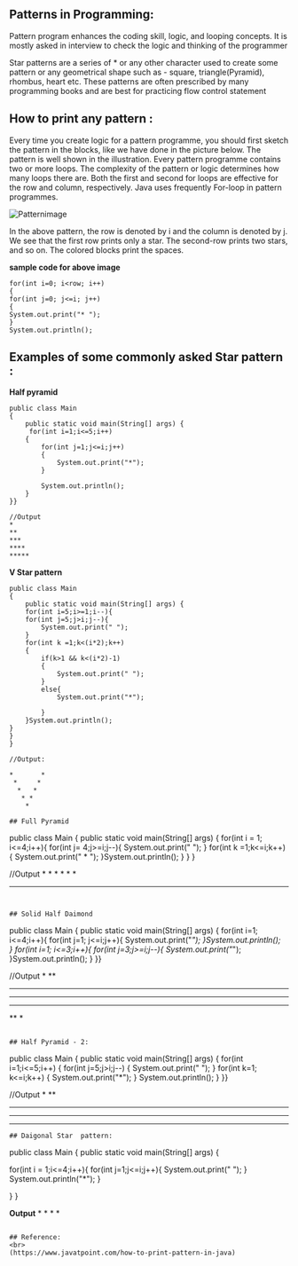 ## Patterns in Programming:

Pattern program enhances the coding skill, logic, and looping concepts. It is mostly asked in interview to check the logic and thinking of the programmer

Star patterns are a series of * or any other character used to create some pattern or any geometrical shape such as - square, triangle(Pyramid), rhombus, heart etc. 
These patterns are often prescribed by many programming books and are best for practicing flow control statement


## How to print any pattern :
Every time you create logic for a pattern programme, you should first sketch the pattern in the blocks, like we have done in the picture below. 
The pattern is well shown in the illustration.
Every pattern programme contains two or more loops. The complexity of the pattern or logic determines how many loops there are. 
Both the first and second for loops are effective for the row and column, respectively. Java uses frequently  For-loop  in pattern programmes.

![Patternimage](https://static.javatpoint.com/core/images/how-to-print-pattern-in-java.png "PatternImage")

In the above pattern, the row is denoted by i and the column is denoted by j. We see that the first row prints only a star. 
The second-row prints two stars, and so on. The colored blocks print the spaces.

**sample code for above image**
```
for(int i=0; i<row; i++)   
{   
for(int j=0; j<=i; j++)   
{   
System.out.print("* ");   
}   
System.out.println();  

```

## Examples of some commonly asked Star pattern :

**Half pyramid**
 
```
public class Main
{
	public static void main(String[] args) {
	 for(int i=1;i<=5;i++)
    {
        for(int j=1;j<=i;j++)
        {
            System.out.print("*");
        }
        
        System.out.println();
    }
}}

//Output
*
**
***
****
*****

```

**V Star pattern**

```
public class Main
{
	public static void main(String[] args) {
	for(int i=5;i>=1;i--){
    for(int j=5;j>i;j--){
        System.out.print(" ");
    }
    for(int k =1;k<(i*2);k++)
    {
        if(k>1 && k<(i*2)-1)
        {
            System.out.print(" ");
        }
        else{
            System.out.print("*");

        }
    }System.out.println();
}
}
}

//Output:

*       *
 *     *
  *   *
   * *
    *

## Full Pyramid

```
public class Main
{
	public static void main(String[] args) {
for(int i = 1; i<=4;i++){
    for(int j= 4;j>=i;j--){
        System.out.print("  ");
    }
    for(int k =1;k<=i;k++){
        System.out.print(" * ");
    }System.out.println();
}
}
}

//Output
         * 
       *  * 
     *  *  * 
   *  *  *  * 

```


## Solid Half Daimond

```
public class Main
{
	public static void main(String[] args) {
 for(int i=1; i<=4;i++){
        for(int j=1; j<=i;j++){
            System.out.print("*");
        }System.out.println();                     
    }
    for(int i=1; i<=3;i++){
        for(int j=3;j>=i;j--){
            System.out.print("*");
        }System.out.println();
    }
}}

    
//Output
*
**
***
****
***
**
*
```

## Half Pyramid - 2:
```
public class Main
{
	public static void main(String[] args) {
	for(int i=1;i<=5;i++)
    {
        for(int j=5;j>i;j--)
        {
            System.out.print(" ");
        }
        for(int k=1; k<=i;k++)
        {
            System.out.print("*");
        }
        System.out.println();
    }
}}

//Output
    *
   **
  ***
 ****
*****

```
## Daigonal Star  pattern:
```
public class Main
{
	public static void main(String[] args) {


for(int i = 1;i<=4;i++){
    for(int j=1;j<=i;j++){
        System.out.print(" ");
    }
    System.out.println("*");
}

}
}

**Output**
 *
  *
   *
    *
```

## Reference:
<br>
(https://www.javatpoint.com/how-to-print-pattern-in-java)
